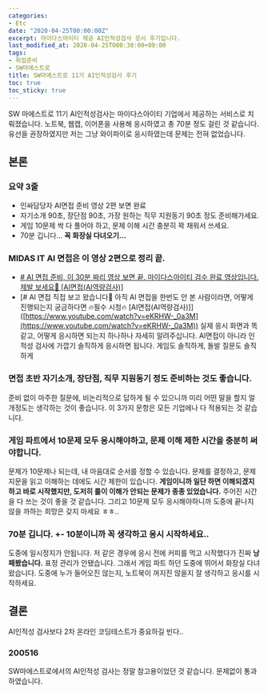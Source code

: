```yaml
---
categories:
- Etc
date: "2020-04-25T00:00:00Z"
excerpt: 마이다스아이티 제공 AI인적성검사 응시 후기입니다.
last_modified_at: 2020-04-25TO00:30:00+09:00
tags:
- 취업준비
- SW마에스트로
title: SW마에스트로 11기 AI인적성검사 후기
toc: true
toc_sticky: true
---
```


SW 마에스트로 11기 AI인적성검사는 마이다스아이티 기업에서 제공하는 서비스로 치뤄졌습니다. 노트북, 웹캡, 이어폰을 사용해 응시하였고 총 70분 정도 걸린 것 같습니다. 유선을 권장하였지만 저는 그냥 와이파이로 응시하였는데 문제는 전혀 없었습니다.

## 본론

### 요약 3줄 
- 인싸담당자 AI면접 준비 영상 2편 보면 완료
- 자기소개 90초, 장단점 90초, 가장 원하는 직무 지원동기 90초 정도 준비해가세요.
- 게임 10문제 싹 다 풀어야 하고, 문제 이해 시간 충분히 꽉 채워서 쓰세요.
- 70분 깁니다... **꼭 화장실 다녀오기...**


### MIDAS IT AI 면접은 이 영상 2편으로 정리 끝.
- [# AI 면접 준비, 이 30분 짜리 영상 보면 끝. 마이다스아이티 검수 완료 영상입니다. 제발 보세요🙏 [AI면접(AI역량검사)]](https://youtu.be/6EB9lEr2kC0)
- [# AI 면접 직접 보고 왔습니다💪 아직 AI 면접을 한번도 안 본 사람이라면, 어떻게 진행되는지 궁금하다면 🔥필수 시청🔥 [AI면접(AI역량검사)]]
([https://www.youtube.com/watch?v=eKRHW-_0a3M](https://www.youtube.com/watch?v=eKRHW-_0a3M))
    실제 응시 화면과 똑같고, 어떻게 응시하면 되는지 하나하나 자세히 알려주십니다.
    AI면접이 아니라 인적성 검사에 가깝기 솔직하게 응시하면 됩니다.
    게임도 솔직하게, 돌발 질문도 솔직하게

### 면접 초반 자기소개, 장단점, 직무 지원동기 정도 준비하는 것도 좋습니다.
준비 없이 마주한 질문에, 비논리적으로 답하게 될 수 있으니까 미리 어떤 말을 할지 얼개정도는 생각하는 것이 좋습니다. 이 3가지 문항은 모든 기업에나 다 적용되는 것 같습니다.

### 게임 파트에서 10문제 모두 응시해야하고, 문제 이해 제한 시간을 충분히 써야합니다.
문제가 10문제나 되는데, 내 마음대로 순서를 정할 수 있습니다. 문제를 결정하고, 문제 지문을 읽고 이해하는 데에도 시간 제한이 있습니다. **게임이니까 일단 하면 이해되겠지 하고 바로 시작했지만, 도저히 룰이 이해가 안되는 문제가 종종 있었습니다.** 주어진 시간을 다 쓰는 것이 좋을 것 같습니다. 그리고 10문제 모두 응시해야하니까 도중에 끝나지 않을 까하는 희망은 갖지 마세요 ㅎㅎ..

### 70분 깁니다. +- 10분이니까 꼭 생각하고 응시 시작하세요..
도중에 일시정지가 안됩니다. 저 같은 경우에 응시 전에 커피를 먹고 시작했다가 진짜 **낭패봤습니다.** 표정 관리가 안됐습니다. 그래서 게임 파트 하던 도중에 뛰어서 화장실 다녀왔습니다. 도중에 누가 들어오진 않는지, 노트북이 꺼지진 않을지 잘 생각하고 응시를 시작하세요.

## 결론 
AI인적성 검사보다 2차 온라인 코딩테스트가 중요하길 빈다..

### 200516
SW마에스트로에서의 AI인적성 검사는 정말 참고용이었던 것 같습니다. 문제없이 통과하였습니다.